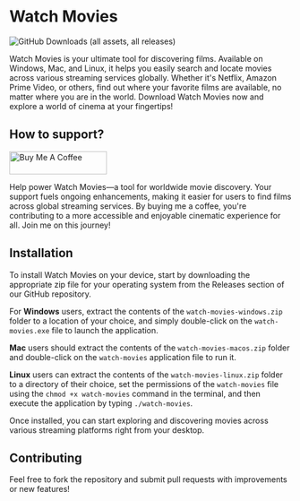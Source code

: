 # Watch Movies

![GitHub Downloads (all assets, all releases)](https://img.shields.io/github/downloads/edoardogruppi/watch_movies/total?style=flat-square)

Watch Movies is your ultimate tool for discovering films. Available on Windows, Mac, and Linux, it helps you easily search and locate movies across various streaming services globally. Whether it's Netflix, Amazon Prime Video, or others, find out where your favorite films are available, no matter where you are in the world. Download Watch Movies now and explore a world of cinema at your fingertips!

## How to support?

<a href="https://www.buymeacoffee.com/edoardogruppi" target="_blank"><img src="https://cdn.buymeacoffee.com/buttons/default-orange.png" alt="Buy Me A Coffee" height="41" width="174"></a>

Help power Watch Movies—a tool for worldwide movie discovery. Your support fuels ongoing enhancements, making it easier for users to find films across global streaming services. By buying me a coffee, you're contributing to a more accessible and enjoyable cinematic experience for all. Join me on this journey!

## Installation

To install Watch Movies on your device, start by downloading the appropriate zip file for your operating system from the Releases section of our GitHub repository.

For **Windows** users, extract the contents of the `watch-movies-windows.zip` folder to a location of your choice, and simply double-click on the `watch-movies.exe` file to launch the application.

**Mac** users should extract the contents of the `watch-movies-macos.zip` folder and double-click on the `watch-movies` application file to run it.

**Linux** users can extract the contents of the `watch-movies-linux.zip` folder to a directory of their choice, set the permissions of the `watch-movies` file using the `chmod +x watch-movies` command in the terminal, and then execute the application by typing `./watch-movies`.

Once installed, you can start exploring and discovering movies across various streaming platforms right from your desktop.

## Contributing

Feel free to fork the repository and submit pull requests with improvements or new features!
